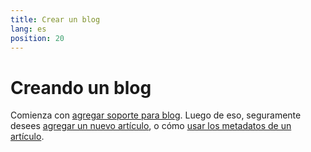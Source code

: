 ```yaml
---
title: Crear un blog
lang: es
position: 20
---
```


# Creando un blog

Comienza con [agregar soporte para blog](/docs/learn/create-a-blog/add-blog-support.md). Luego de eso, seguramente desees [agregar un nuevo artículo](/docs/learn/create-a-blog/generate-new-blog-posts.md), o cómo [usar los metadatos de un artículo](/docs/learn/create-a-blog/use-blog-post-data-in-template.md).


